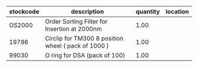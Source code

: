 |stockcode|description|quantity|location|
|---------|-----------|--------|--------|
|OS2000|Order Sorting Filter for Insertion at 2000nm|1.00||
|19786|Circlip for TM300 8 position wheel ( pack of 1000 )|1.00||
|99030|O ring for DSA (pack of 100)|1.00||
